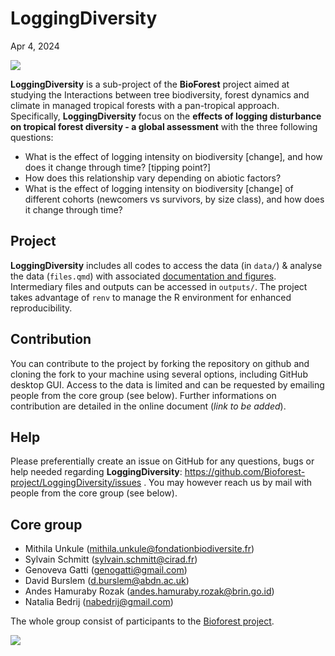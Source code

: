 # LoggingDiversity
Apr 4, 2024

<div>

[![](https://www.repostatus.org/badges/latest/wip.svg)](https://www.repostatus.org/#wip)

</div>

**LoggingDiversity** is a sub-project of the **BioForest** project aimed
at studying the Interactions between tree biodiversity, forest dynamics
and climate in managed tropical forests with a pan-tropical approach.
Specifically, **LoggingDiversity** focus on the **effects of logging
disturbance on tropical forest diversity - a global assessment** with
the three following questions:

- What is the effect of logging intensity on biodiversity \[change\],
  and how does it change through time? \[tipping point?\]
- How does this relationship vary depending on abiotic factors? 
- What is the effect of logging intensity on biodiversity \[change\] of
  different cohorts (newcomers vs survivors, by size class), and how
  does it change through time?

## Project

**LoggingDiversity** includes all codes to access the data (in `data/`)
& analyse the data (`files.qmd`) with associated [documentation and
figures](https://bioforest-project.github.io/LoggingDiversity/).
Intermediary files and outputs can be accessed in `outputs/`. The
project takes advantage of `renv` to manage the R environment for
enhanced reproducibility.

## Contribution

You can contribute to the project by forking the repository on github
and cloning the fork to your machine using several options, including
GitHub desktop GUI. Access to the data is limited and can be requested
by emailing people from the core group (see below). Further informations
on contribution are detailed in the online document (*link to be
added*).

## Help

Please preferentially create an issue on GitHub for any questions, bugs
or help needed regarding **LoggingDiversity**:
<https://github.com/Bioforest-project/LoggingDiversity/issues> . You may
however reach us by mail with people from the core group (see below).

## Core group

- Mithila Unkule (mithila.unkule@fondationbiodiversite.fr)
- Sylvain Schmitt (sylvain.schmitt@cirad.fr)
- Genoveva Gatti (genogatti@gmail.com)
- David Burslem (d.burslem@abdn.ac.uk)
- Andes Hamuraby Rozak (andes.hamuraby.rozak@brin.go.id)
- Natalia Bedrij (nabedrij@gmail.com)

The whole group consist of participants to the [Bioforest
project](https://www.fondationbiodiversite.fr/la-frb-en-action/programmes-et-projets/le-cesab/bioforest/).

![](https://www.fondationbiodiversite.fr/wp-content/uploads/2023/10/bioforest-ws1_web.jpeg)

